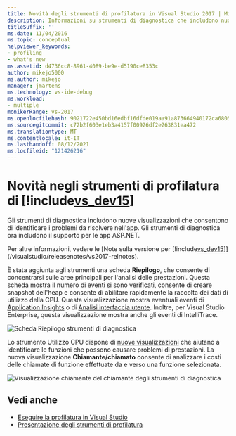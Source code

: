 ```yaml
---
title: Novità degli strumenti di profilatura in Visual Studio 2017 | Microsoft Docs
description: Informazioni su strumenti di diagnostica che includono nuove visualizzazioni che consentono di identificare i problemi nell'app che devono essere risolti.
titleSuffix: ''
ms.date: 11/04/2016
ms.topic: conceptual
helpviewer_keywords:
- profiling
- what's new
ms.assetid: d4736cc8-8961-4089-be9e-d5190ce8353c
author: mikejo5000
ms.author: mikejo
manager: jmartens
ms.technology: vs-ide-debug
ms.workload:
- multiple
monikerRange: vs-2017
ms.openlocfilehash: 9021722e450bd16edbf16dfde019aa91a873664940172ca68055cd03a99bf565
ms.sourcegitcommit: c72b2f603e1eb3a4157f00926df2e263831ea472
ms.translationtype: MT
ms.contentlocale: it-IT
ms.lasthandoff: 08/12/2021
ms.locfileid: "121426216"
---
```

# <a name="whats-new-in-profiling-tools-in-includevs_dev15"></a>Novità negli strumenti di profilatura di [!include[vs_dev15](../misc/includes/vs_dev15_md.md)]

Gli strumenti di diagnostica includono nuove visualizzazioni che consentono di identificare i problemi da risolvere nell'app. Gli strumenti di diagnostica ora includono il supporto per le app ASP.NET.

Per altre informazioni, vedere le [Note sulla versione per [!include[vs_dev15](../misc/includes/vs_dev15_md.md)]](/visualstudio/releasenotes/vs2017-relnotes).

È stata aggiunta agli strumenti una scheda **Riepilogo**, che consente di concentrarsi sulle aree principali per l'analisi delle prestazioni. Questa scheda mostra il numero di eventi si sono verificati, consente di creare snapshot dell'heap e consente di abilitare rapidamente la raccolta dei dati di utilizzo della CPU. Questa visualizzazione mostra eventuali eventi di [Application Insights](/azure/azure-monitor/app/visual-studio) o di [Analisi interfaccia utente](/visualstudio/releasenotes/vs2017-relnotes). Inoltre, per Visual Studio Enterprise, questa visualizzazione mostra anche gli eventi di IntelliTrace.

![Scheda Riepilogo strumenti di diagnostica](../profiling/media/diag-tools-summary-tab-2.png "DiagToolsSummaryTab")

Lo strumento Utilizzo CPU dispone di [nuove visualizzazioni](../profiling/Beginners-Guide-to-Performance-Profiling.md) che aiutano a identificare le funzioni che possono causare problemi di prestazioni. La nuova visualizzazione **Chiamante/chiamato** consente di analizzare i costi delle chiamate di funzione effettuate da e verso una funzione selezionata.

![Visualizzazione chiamante del chiamante degli strumenti di diagnostica](../profiling/media/diag-tools-caller-callee-2.png "DiagToolsCallerCallee")

## <a name="see-also"></a>Vedi anche

- [Eseguire la profilatura in Visual Studio](../profiling/index.yml)
- [Presentazione degli strumenti di profilatura](../profiling/profiling-feature-tour.md)